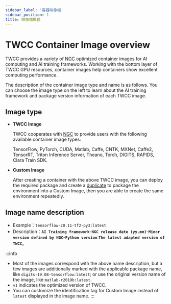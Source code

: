 ```yaml
---
sidebar_label: '容器映像檔'
sidebar_position: 1
title: 映像檔概觀
---
```



# TWCC Container Image overview

TWCC provides a variety of [NGC](https://www.nvidia.com/zh-tw/gpu-cloud/containers/) optimized container images for AI computing and AI training frameworks. Working with the bottom layer of TWCC GPU resources, container images help containers show excellent computing performance.

The description of the container image type and name is as follows. You can choose the image type on the left to learn about the AI training framework and package version information of each TWCC image.


## Image type

- **TWCC Image**

    TWCC cooperates with [NGC](https://www.nvidia.com/en-us/gpu-cloud/) to provide users with the following available container image types:

    TensorFlow, PyTorch, CUDA, Matlab, Caffe, CNTK, MXNet,  Caffe2, TensorRT, Triton Inference Server, Theano, Torch, DIGITS, RAPIDS, Clara Train SDK.

- **Custom Image**

    After creating a container with the above TWCC image, you can deploy the required package and create a [duplicate](https://www.twcc.ai/doc?page=container) to package the environment into a Custom Image, then you are able to create the same environment repeatedly.

## Image name description

- Example：`tensorflow-20.11-tf2-py3:latest`
- Description：**`AI Training framework`**-**`NGC release date (yy.mm)`**-**`Minor version defined by NGC`**-**`Python version`**:**`The latest adapted version of TWCC`**。

:::info
- Most of the images correspond with the above name description, but a few images are additionally marked with the applicable package name, like `digits-19.08-tensorflow:latest`; or use the original version name of the image, like `matlab-r2019b:latest`.
- `v1` indicates the optimized version of TWCC.
- You can customize the identification tag for Custom Image instead of `latest` displayed in the image name.
:::

